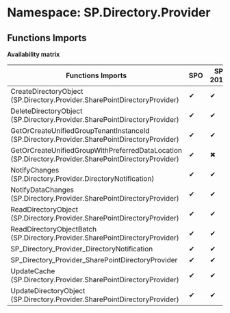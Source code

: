 # Namespace: SP.Directory.Provider

## Functions Imports

**Availability matrix**

Functions Imports | SPO | SP 2019 | SP 2016 | SP 2013
----------|-----|---------|---------|--------
CreateDirectoryObject (SP.Directory.Provider.SharePointDirectoryProvider) | ✔ | ✔ | ✔ | ✖
DeleteDirectoryObject (SP.Directory.Provider.SharePointDirectoryProvider) | ✔ | ✔ | ✔ | ✖
GetOrCreateUnifiedGroupTenantInstanceId (SP.Directory.Provider.SharePointDirectoryProvider) | ✔ | ✔ | ✖ | ✖
GetOrCreateUnifiedGroupWithPreferredDataLocation (SP.Directory.Provider.SharePointDirectoryProvider) | ✔ | ✖ | ✖ | ✖
NotifyChanges (SP.Directory.Provider.DirectoryNotification) | ✔ | ✔ | ✖ | ✖
NotifyDataChanges (SP.Directory.Provider.SharePointDirectoryProvider) | ✔ | ✔ | ✔ | ✖
ReadDirectoryObject (SP.Directory.Provider.SharePointDirectoryProvider) | ✔ | ✔ | ✔ | ✖
ReadDirectoryObjectBatch (SP.Directory.Provider.SharePointDirectoryProvider) | ✔ | ✔ | ✔ | ✖
SP_Directory_Provider_DirectoryNotification | ✔ | ✔ | ✖ | ✖
SP_Directory_Provider_SharePointDirectoryProvider | ✔ | ✔ | ✔ | ✖
UpdateCache (SP.Directory.Provider.SharePointDirectoryProvider) | ✔ | ✔ | ✖ | ✖
UpdateDirectoryObject (SP.Directory.Provider.SharePointDirectoryProvider) | ✔ | ✔ | ✔ | ✖
